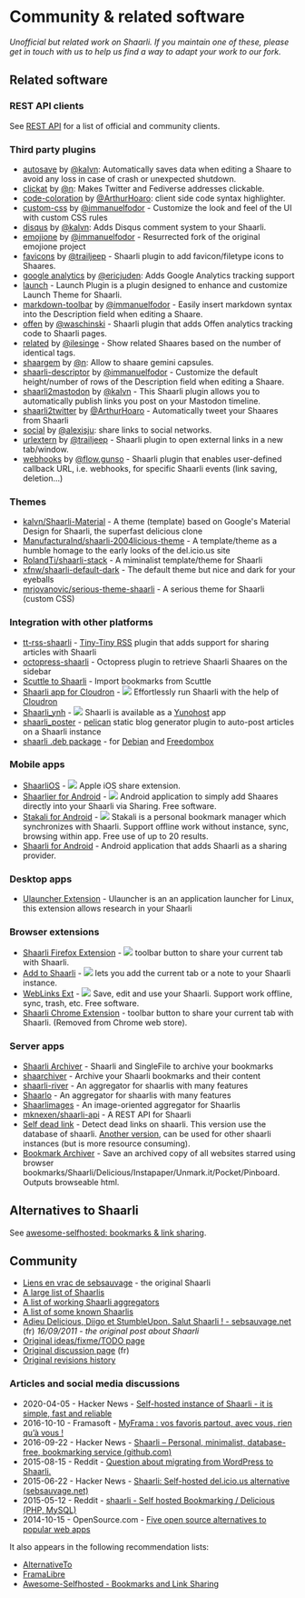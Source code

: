 # Community & related software

_Unofficial but related work on Shaarli. If you maintain one of these,
please get in touch with us to help us find a way to adapt your work to our fork._


## Related software

### REST API clients
See [REST API](REST-API.md) for a list of official and community clients.


### Third party plugins

- [autosave](https://github.com/kalvn/shaarli-plugin-autosave) by [@kalvn](https://github.com/kalvn): Automatically saves data when editing a Shaare to avoid any loss in case of crash or unexpected shutdown.
- [clickat](https://forge.tourmentine.com/n/shaarli-plugin-clickat) by [@n](https://forge.tourmentine.com/n): Makes Twitter and Fediverse addresses clickable.
- [code-coloration](https://github.com/ArthurHoaro/code-coloration) by [@ArthurHoaro](https://github.com/ArthurHoaro): client side code syntax highlighter.
- [custom-css](https://github.com/immanuelfodor/shaarli-custom-css) by [@immanuelfodor](https://github.com/immanuelfodor) - Customize the look and feel of the UI with custom CSS rules
- [disqus](https://github.com/kalvn/shaarli-plugin-disqus) by [@kalvn](https://github.com/kalvn): Adds Disqus comment system to your Shaarli.
- [emojione](https://github.com/immanuelfodor/emojione) by [@immanuelfodor](https://github.com/immanuelfodor) - Resurrected fork of the original emojione project
- [favicons](https://github.com/trailjeep/shaarli-favicons) by [@trailjeep](https://github.com/trailjeep) - Shaarli plugin to add favicon/filetype icons to Shaares.
- [google analytics](https://github.com/ericjuden/Shaarli-Google-Analytics-Plugin) by [@ericjuden](https://github.com/ericjuden): Adds Google Analytics tracking support
- [launch](https://github.com/ArthurHoaro/launch-plugin) - Launch Plugin is a plugin designed to enhance and customize Launch Theme for Shaarli.
- [markdown-toolbar](https://github.com/immanuelfodor/shaarli-markdown-toolbar) by [@immanuelfodor](https://github.com/immanuelfodor) - Easily insert markdown syntax into the Description field when editing a Shaare.
- [offen](https://github.com/waschinski/shaarli-offen/) by [@waschinski](https://github.com/waschinski) - Shaarli plugin that adds Offen analytics tracking code to Shaarli pages.
- [related](https://github.com/ilesinge/shaarli-related) by [@ilesinge](https://github.com/ilesinge) - Show related Shaares based on the number of identical tags.
- [shaargem](https://forge.tourmentine.com/n/shaarli-plugin-shaargem) by [@n](https://forge.tourmentine.com/n): Allow to shaare gemini capsules.
- [shaarli-descriptor](https://github.com/immanuelfodor/shaarli-descriptor) by [@immanuelfodor](https://github.com/immanuelfodor) - Customize the default height/number of rows of the Description field when editing a Shaare.
- [shaarli2mastodon](https://github.com/kalvn/shaarli2mastodon) by [@kalvn](https://github.com/kalvn) - This Shaarli plugin allows you to automatically publish links you post on your Mastodon timeline.
- [shaarli2twitter](https://github.com/ArthurHoaro/shaarli2twitter) by [@ArthurHoaro](https://github.com/ArthurHoaro) - Automatically tweet your Shaares from Shaarli
- [social](https://github.com/alexisju/social) by [@alexisju](https://github.com/alexisju): share links to social networks.
- [urlextern](https://github.com/trailjeep/shaarli-urlextern) by [@trailjeep](https://github.com/trailjeep) - Shaarli plugin to open external links in a new tab/window.
- [webhooks](https://gitlab.com/flow.gunso/shaarli-webhooks) by [@flow.gunso](https://gitlab.com/flow.gunso) - Shaarli plugin that enables user-defined callback URL, i.e. webhooks, for specific Shaarli events (link saving, deletion...)


### Themes

- [kalvn/Shaarli-Material](https://github.com/kalvn/Shaarli-Material) - A theme (template) based on Google's Material Design for Shaarli, the superfast delicious clone
- [ManufacturaInd/shaarli-2004licious-theme](https://github.com/ManufacturaInd/shaarli-2004licious-theme) - A template/theme as a humble homage to the early looks of the del.icio.us site
- [RolandTi/shaarli-stack](https://github.com/RolandTi/shaarli-stack) - A miminalist template/theme for Shaarli
- [xfnw/shaarli-default-dark](https://github.com/xfnw/shaarli-default-dark) - The default theme but nice and dark for your eyeballs
- [mrjovanovic/serious-theme-shaarli](https://github.com/mrjovanovic/serious-theme-shaarli) - A serious theme for Shaarli (custom CSS)


### Integration with other platforms

- [tt-rss-shaarli](https://github.com/jcsaaddupuy/tt-rss-shaarli) - [Tiny-Tiny RSS](https://tt-rss.org/) plugin that adds support for sharing articles with Shaarli
- [octopress-shaarli](https://github.com/ahmet2mir/octopress-shaarli) - Octopress plugin to retrieve Shaarli Shaares on the sidebar
- [Scuttle to Shaarli](https://github.com/q2apro/scuttle-to-shaarli) - Import bookmarks from Scuttle
- [Shaarli app for Cloudron](https://www.cloudron.io/button.html?app=com.github.shaarli) - [![](https://img.shields.io/badge/Cloudron-03A9F4?logo=Buffer)](https://www.cloudron.io/button.html?app=com.github.shaarli) Effortlessly run Shaarli with the help of [Cloudron](https://www.cloudron.io/)
- [Shaarli_ynh](https://github.com/YunoHost-Apps/shaarli_ynh) - [![](https://img.shields.io/badge/YunoHost-black?logo=Buffer)](https://install-app.yunohost.org/?app=shaarli) Shaarli is available as a [Yunohost](https://yunohost.org) app
- [shaarli_poster](https://github.com/getpelican/pelican-plugins/tree/master/shaarli_poster) - [pelican](https://getpelican.com) static blog generator plugin to auto-post articles on a Shaarli instance
- [shaarli .deb package](https://packages.debian.org/search?keywords=shaarli) - for [Debian](https://www.debian.org/) and [Freedombox](https://www.freedombox.org/)


### Mobile apps

- [ShaarliOS](https://github.com/mro/ShaarliOS) - [![](https://img.shields.io/badge/App%20Store-black?logo=apple)](https://apps.apple.com/app/shaarlios/id1027441388) Apple iOS share extension.
- [Shaarlier for Android](https://github.com/dimtion/Shaarlier) - [![](https://img.shields.io/badge/Play%20Store-3EB7C0?logo=Google%20Play)](https://play.google.com/store/apps/details?id=com.dimtion.shaarlier) Android application to simply add Shaares directly into your Shaarli via Sharing. Free software.
- [Stakali for Android](https://stakali.toneiv.eu) - [![](https://img.shields.io/badge/Play%20Store-3EB7C0?logo=Google%20Play)](https://play.google.com/store/apps/details?id=eu.toneiv.stakali) Stakali is a personal bookmark manager which synchronizes with Shaarli. Support offline work without instance, sync, browsing within app. Free use of up to 20 results.
- [Shaarli for Android](https://sebsauvage.net/links/?ZAyDzg) - Android application that adds Shaarli as a sharing provider.


### Desktop apps

- [Ulauncher Extension](https://github.com/sebw/ulauncher-shaarli) - Ulauncher is an an application launcher for Linux, this extension allows research in your Shaarli


### Browser extensions

- [Shaarli Firefox Extension](https://github.com/ikipatang/shaarli-web-extension) - [![](https://img.shields.io/badge/Firefox%20Add--ons-414141?logo=Firefox)](https://addons.mozilla.org/en-US/firefox/addon/shaarli/) toolbar button to share your current tab with Shaarli.
- [Add to Shaarli](https://github.com/burgyl/AddToShaarli) - [![](https://img.shields.io/badge/Chrome%20Web%20Store-white?logo=Google%20Chrome)](https://chrome.google.com/webstore/detail/add-to-shaarli/jhfblapoehcfajokolimghdfmeeakbee) lets you add the current tab or a note to your Shaarli instance.
- [WebLinks Ext](https://chrome.google.com/webstore/detail/weblinks-ext/pnejcofgljlklmmjkocipnanfdbaclke) - [![](https://img.shields.io/badge/Chrome%20Web%20Store-white?logo=Google%20Chrome)](https://chrome.google.com/webstore/detail/weblinks-ext/pnejcofgljlklmmjkocipnanfdbaclke) Save, edit and use your Shaarli. Support work offline, sync, trash, etc. Free software.
- [Shaarli Chrome Extension](https://github.com/octplane/Shiny-Shaarli) - toolbar button to share your current tab with Shaarli. (Removed from Chrome web store).


### Server apps

- [Shaarli Archiver](https://github.com/sebw/shaarli-archiver) - Shaarli and SingleFile to archive your bookmarks
- [shaarchiver](https://github.com/nodiscc/shaarchiver) - Archive your Shaarli bookmarks and their content
- [shaarli-river](https://github.com/mknexen/shaarli-river) - An aggregator for shaarlis with many features
- [Shaarlo](https://github.com/DMeloni/shaarlo) - An aggregator for shaarlis with many features
- [Shaarlimages](https://github.com/BoboTiG/shaarlimages) - An image-oriented aggregator for Shaarlis
- [mknexen/shaarli-api](https://github.com/mknexen/shaarli-api) - A REST API for Shaarli
- [Self dead link](https://framagit.org/qwertygc/shaarli-dev-code/blob/master/self-dead-link.php) - Detect dead links on shaarli. This version use the database of shaarli. [Another version](https://framagit.org/qwertygc/shaarli-dev-code/blob/master/dead-link.php), can be used for other shaarli instances (but is more resource consuming).
- [Bookmark Archiver](https://github.com/ArchiveBox/ArchiveBox) - Save an archived copy of all websites starred using browser bookmarks/Shaarli/Delicious/Instapaper/Unmark.it/Pocket/Pinboard. Outputs browseable html.


## Alternatives to Shaarli

See [awesome-selfhosted: bookmarks & link sharing](https://awesome-selfhosted.net/tags/bookmarks-and-link-sharing.html).


## Community

- [Liens en vrac de sebsauvage](https://sebsauvage.net/links/) - the original Shaarli
- [A large list of Shaarlis](http://porneia.free.fr/pub/links/ou-est-shaarli.html)
- [A list of working Shaarli aggregators](https://raw.githubusercontent.com/Oros42/find_shaarlis/master/annuaires.json)
- [A list of some known Shaarlis](https://github.com/Oros42/shaarlis_list)
- [Adieu Delicious, Diigo et StumbleUpon. Salut Shaarli ! - sebsauvage.net](https://sebsauvage.net/rhaa/index.php?2011/09/16/09/29/58-adieu-delicious-diigo-et-stumbleupon-salut-shaarli-) (fr) _16/09/2011 - the original post about Shaarli_
- [Original ideas/fixme/TODO page](https://sebsauvage.net/wiki/doku.php?id=php:shaarli:ideas)
- [Original discussion page](https://sebsauvage.net/wiki/doku.php?id=php:shaarli:discussion) (fr)
- [Original revisions history](https://sebsauvage.net/wiki/doku.php?id=php:shaarli:history)


### Articles and social media discussions
- 2020-04-05 - Hacker News - [Self-hosted instance of Shaarli - it is simple, fast and reliable](https://news.ycombinator.com/item?id=22780219)
- 2016-10-10 - Framasoft - [MyFrama : vos favoris partout, avec vous, rien qu’à vous !](https://framablog.org/2016/10/10/myframa-vos-favoris-et-framasofteries-partout-avec-vous-rien-qua-vous/)
- 2016-09-22 - Hacker News - [Shaarli – Personal, minimalist, database-free, bookmarking service (github.com)](https://news.ycombinator.com/item?id=12552176)
- 2015-08-15 - Reddit - [Question about migrating from WordPress to Shaarli.](https://www.reddit.com/r/selfhosted/comments/3h3zwh/question_about_migrating_from_wordpress_to_shaarli/)
- 2015-06-22 - Hacker News - [Shaarli: Self-hosted del.icio.us alternative (sebsauvage.net)](https://news.ycombinator.com/item?id=9755366)
- 2015-05-12 - Reddit - [shaarli - Self hosted Bookmarking / Delicious (PHP, MySQL)](https://www.reddit.com/r/selfhosted/comments/35pkkc/shaarli_self_hosted_bookmarking_delicious_php/)
- 2014-10-15 - OpenSource.com - [Five open source alternatives to popular web apps](https://opensource.com/life/14/10/five-open-source-alternatives-popular-web-apps)

It also appears in the following recommendation lists:
- [AlternativeTo](https://alternativeto.net/software/shaarli/)
- [FramaLibre](https://framalibre.org/content/shaarli)
- [Awesome-Selfhosted - Bookmarks and Link Sharing](https://awesome-selfhosted.net/tags/bookmarks-and-link-sharing.html)
